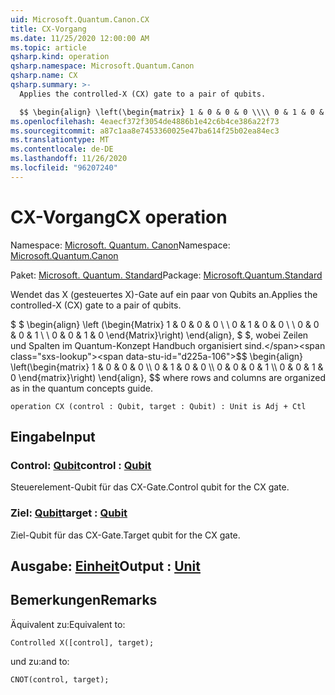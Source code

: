 ```yaml
---
uid: Microsoft.Quantum.Canon.CX
title: CX-Vorgang
ms.date: 11/25/2020 12:00:00 AM
ms.topic: article
qsharp.kind: operation
qsharp.namespace: Microsoft.Quantum.Canon
qsharp.name: CX
qsharp.summary: >-
  Applies the controlled-X (CX) gate to a pair of qubits.

  $$ \begin{align} \left(\begin{matrix} 1 & 0 & 0 & 0 \\\\ 0 & 1 & 0 & 0 \\\\ 0 & 0 & 0 & 1 \\\\ 0 & 0 & 1 & 0 \end{matrix}\right) \end{align}, $$ where rows and columns are organized as in the quantum concepts guide.
ms.openlocfilehash: 4eaecf372f3054de4886b1e42c6b4ce386a22f73
ms.sourcegitcommit: a87c1aa8e7453360025e47ba614f25b02ea84ec3
ms.translationtype: MT
ms.contentlocale: de-DE
ms.lasthandoff: 11/26/2020
ms.locfileid: "96207240"
---
```

# <a name="cx-operation"></a><span data-ttu-id="d225a-102">CX-Vorgang</span><span class="sxs-lookup"><span data-stu-id="d225a-102">CX operation</span></span>

<span data-ttu-id="d225a-103">Namespace: [Microsoft. Quantum. Canon](xref:Microsoft.Quantum.Canon)</span><span class="sxs-lookup"><span data-stu-id="d225a-103">Namespace: [Microsoft.Quantum.Canon](xref:Microsoft.Quantum.Canon)</span></span>

<span data-ttu-id="d225a-104">Paket: [Microsoft. Quantum. Standard](https://nuget.org/packages/Microsoft.Quantum.Standard)</span><span class="sxs-lookup"><span data-stu-id="d225a-104">Package: [Microsoft.Quantum.Standard](https://nuget.org/packages/Microsoft.Quantum.Standard)</span></span>


<span data-ttu-id="d225a-105">Wendet das X (gesteuertes X)-Gate auf ein paar von Qubits an.</span><span class="sxs-lookup"><span data-stu-id="d225a-105">Applies the controlled-X (CX) gate to a pair of qubits.</span></span>

<span data-ttu-id="d225a-106">$ $ \begin{align} \left (\begin{Matrix} 1 & 0 & 0 & 0 \\ \\ 0 & 1 & 0 & 0 \\ \\ 0 & 0 & 0 & 1 \\ \\ 0 & 0 & 1 & 0 \end{Matrix}\right) \end{align}, $ $, wobei Zeilen und Spalten im Quantum-Konzept Handbuch organisiert sind.</span><span class="sxs-lookup"><span data-stu-id="d225a-106">$$ \begin{align} \left(\begin{matrix} 1 & 0 & 0 & 0 \\\\ 0 & 1 & 0 & 0 \\\\ 0 & 0 & 0 & 1 \\\\ 0 & 0 & 1 & 0 \end{matrix}\right) \end{align}, $$ where rows and columns are organized as in the quantum concepts guide.</span></span>

```qsharp
operation CX (control : Qubit, target : Qubit) : Unit is Adj + Ctl
```


## <a name="input"></a><span data-ttu-id="d225a-107">Eingabe</span><span class="sxs-lookup"><span data-stu-id="d225a-107">Input</span></span>

### <a name="control--qubit"></a><span data-ttu-id="d225a-108">Control: [Qubit](xref:microsoft.quantum.lang-ref.qubit)</span><span class="sxs-lookup"><span data-stu-id="d225a-108">control : [Qubit](xref:microsoft.quantum.lang-ref.qubit)</span></span>

<span data-ttu-id="d225a-109">Steuerelement-Qubit für das CX-Gate.</span><span class="sxs-lookup"><span data-stu-id="d225a-109">Control qubit for the CX gate.</span></span>


### <a name="target--qubit"></a><span data-ttu-id="d225a-110">Ziel: [Qubit](xref:microsoft.quantum.lang-ref.qubit)</span><span class="sxs-lookup"><span data-stu-id="d225a-110">target : [Qubit](xref:microsoft.quantum.lang-ref.qubit)</span></span>

<span data-ttu-id="d225a-111">Ziel-Qubit für das CX-Gate.</span><span class="sxs-lookup"><span data-stu-id="d225a-111">Target qubit for the CX gate.</span></span>



## <a name="output--unit"></a><span data-ttu-id="d225a-112">Ausgabe: [Einheit](xref:microsoft.quantum.lang-ref.unit)</span><span class="sxs-lookup"><span data-stu-id="d225a-112">Output : [Unit](xref:microsoft.quantum.lang-ref.unit)</span></span>



## <a name="remarks"></a><span data-ttu-id="d225a-113">Bemerkungen</span><span class="sxs-lookup"><span data-stu-id="d225a-113">Remarks</span></span>

<span data-ttu-id="d225a-114">Äquivalent zu:</span><span class="sxs-lookup"><span data-stu-id="d225a-114">Equivalent to:</span></span>

```qsharp
Controlled X([control], target);
```

<span data-ttu-id="d225a-115">und zu:</span><span class="sxs-lookup"><span data-stu-id="d225a-115">and to:</span></span>

```qsharp
CNOT(control, target);
```